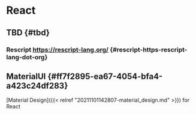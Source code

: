 # React


## TBD {#tbd}


### Rescript <https://rescript-lang.org/> {#rescript-https-rescript-lang-dot-org}


## MaterialUI {#ff7f2895-ea67-4054-bfa4-a423c24df283}

[Material Design]({{< relref "20211101142807-material_design.md" >}}) for React
